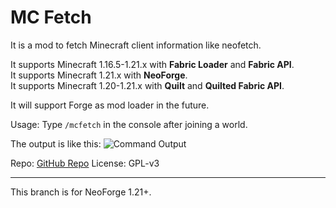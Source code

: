 # MC Fetch
It is a mod to fetch Minecraft client information like neofetch.

It supports Minecraft 1.16.5-1.21.x with **Fabric Loader** and **Fabric API**.  
It supports Minecraft 1.21.x with **NeoForge**.  
It supports Minecraft 1.20-1.21.x with **Quilt** and **Quilted Fabric API**.

It will support Forge as mod loader in the future.

Usage: Type `/mcfetch` in the console after joining a world.

The output is like this:
![Command Output](https://github.com/user-attachments/assets/362e0543-61a1-4cff-bf84-cdd4f1662c62)

Repo: [GitHub Repo](https://github.com/lihugang/mcfetch)
License: GPL-v3  

- - -

This branch is for NeoForge 1.21+.
